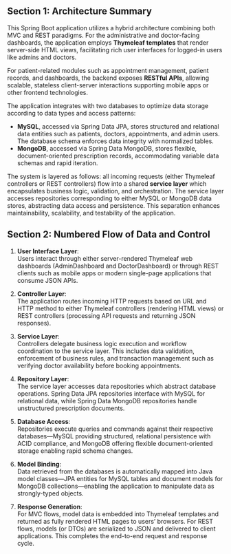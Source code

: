 ## Section 1: Architecture Summary

This Spring Boot application utilizes a hybrid architecture combining both MVC and REST paradigms. For the administrative and doctor-facing dashboards, the application employs **Thymeleaf templates** that render server-side HTML views, facilitating rich user interfaces for logged-in users like admins and doctors. 

For patient-related modules such as appointment management, patient records, and dashboards, the backend exposes **RESTful APIs**, allowing scalable, stateless client-server interactions supporting mobile apps or other frontend technologies.

The application integrates with two databases to optimize data storage according to data types and access patterns:

- **MySQL**, accessed via Spring Data JPA, stores structured and relational data entities such as patients, doctors, appointments, and admin users. The database schema enforces data integrity with normalized tables.
- **MongoDB**, accessed via Spring Data MongoDB, stores flexible, document-oriented prescription records, accommodating variable data schemas and rapid iteration.

The system is layered as follows: all incoming requests (either Thymeleaf controllers or REST controllers) flow into a shared **service layer** which encapsulates business logic, validation, and orchestration. The service layer accesses repositories corresponding to either MySQL or MongoDB data stores, abstracting data access and persistence. This separation enhances maintainability, scalability, and testability of the application.

## Section 2: Numbered Flow of Data and Control

1. **User Interface Layer**:  
   Users interact through either server-rendered Thymeleaf web dashboards (AdminDashboard and DoctorDashboard) or through REST clients such as mobile apps or modern single-page applications that consume JSON APIs.

2. **Controller Layer**:  
   The application routes incoming HTTP requests based on URL and HTTP method to either Thymeleaf controllers (rendering HTML views) or REST controllers (processing API requests and returning JSON responses).

3. **Service Layer**:  
   Controllers delegate business logic execution and workflow coordination to the service layer. This includes data validation, enforcement of business rules, and transaction management such as verifying doctor availability before booking appointments.

4. **Repository Layer**:  
   The service layer accesses data repositories which abstract database operations. Spring Data JPA repositories interface with MySQL for relational data, while Spring Data MongoDB repositories handle unstructured prescription documents.

5. **Database Access**:  
   Repositories execute queries and commands against their respective databases—MySQL providing structured, relational persistence with ACID compliance, and MongoDB offering flexible document-oriented storage enabling rapid schema changes.

6. **Model Binding**:  
   Data retrieved from the databases is automatically mapped into Java model classes—JPA entities for MySQL tables and document models for MongoDB collections—enabling the application to manipulate data as strongly-typed objects.

7. **Response Generation**:  
   For MVC flows, model data is embedded into Thymeleaf templates and returned as fully rendered HTML pages to users’ browsers. For REST flows, models (or DTOs) are serialized to JSON and delivered to client applications. This completes the end-to-end request and response cycle.

